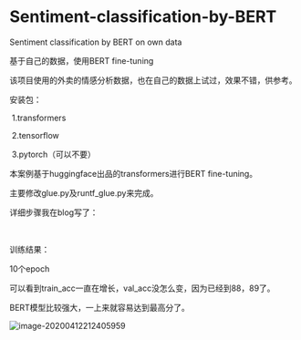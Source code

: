 # Sentiment-classification-by-BERT
Sentiment classification by BERT on own data



基于自己的数据，使用BERT fine-tuning

该项目使用的外卖的情感分析数据，也在自己的数据上试过，效果不错，供参考。

安装包：

​	1.transformers

​	2.tensorflow

​	3.pytorch（可以不要）

本案例基于huggingface出品的transformers进行BERT fine-tuning。

主要修改glue.py及runtf_glue.py来完成。

详细步骤我在blog写了：

​	

训练结果：

10个epoch

可以看到train_acc一直在增长，val_acc没怎么变，因为已经到88，89了。

BERT模型比较强大，一上来就容易达到最高分了。

![image-20200412212405959](C:\Users\daish\AppData\Roaming\Typora\typora-user-images\image-20200412212405959.png)